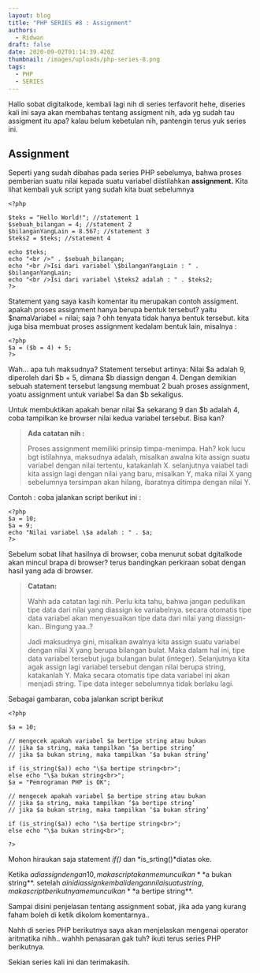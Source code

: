 ```yaml
---
layout: blog
title: "PHP SERIES #8 : Assignment"
authors:
  - Ridwan
draft: false
date: 2020-09-02T01:14:39.420Z
thumbnail: /images/uploads/php-series-8.png
tags:
  - PHP
  - SERIES
---
```

Hallo sobat digitalkode, kembali lagi nih di series terfavorit hehe, diseries kali ini saya akan membahas tentang assigment nih, ada yg sudah tau assigment itu apa? kalau belum kebetulan nih, pantengin terus yuk series ini.

## Assignment

Seperti yang sudah dibahas pada series PHP sebelumya, bahwa proses pemberian suatu nilai kepada suatu variabel diistilahkan **assignment.** Kita lihat kembali yuk script yang sudah kita buat sebelumnya

```
<?php

$teks = "Hello World!"; //statement 1
$sebuah_bilangan = 4; //statement 2
$bilanganYangLain = 8.567; //statement 3
$teks2 = $teks; //statement 4

echo $teks;
echo "<br />" . $sebuah_bilangan;
echo "<br />Isi dari variabel \$bilanganYangLain : " . $bilanganYangLain;
echo "<br />Isi dari variabel \$teks2 adalah : " . $teks2;
?>
```

Statement yang saya kasih komentar itu merupakan contoh assigment. apakah proses assignment hanya berupa bentuk tersebut? yaitu $namaVariabel = nilai; saja ? ohh tenyata tidak hanya bentuk tersebut. kita juga bisa membuat proses assignment kedalam bentuk lain, misalnya :

```
<?php
$a = ($b = 4) + 5;
?>
```

Wah... apa tuh maksudnya? Statement tersebut artinya: Nilai $a adalah 9, diperoleh dari $b + 5, dimana $b diassign dengan 4. Dengan demikian sebuah statement tersebut langsung membuat 2 buah proses assignment, yoatu assignment untuk variabel $a dan $b sekaligus.

Untuk membuktikan apakah benar nilai $a sekarang 9 dan $b adalah 4, coba tampilkan ke browser nilai kedua variabel tersebut. Bisa kan?

> **Ada catatan nih :**
>
> Proses assignment memiliki prinsip timpa-menimpa. Hah? kok lucu bgt istilahnya, maksudnya adalah, misalkan awalna kita assign suatu variabel dengan nilai tertentu, katakanlah X. selanjutnya vaiabel tadi kita assign lagi dengan nilai yang baru, misalkan Y, maka nilai X yang sebelumnya tersimpan akan hilang, ibaratnya ditimpa dengan nilai Y.

Contoh : coba jalankan script berikut ini :

```
<?php
$a = 10;
$a = 9;
echo "Nilai variabel \$a adalah : " . $a;
?>
```

Sebelum sobat lihat hasilnya di browser, coba menurut sobat dgitalkode akan mincul brapa di browser? terus bandingkan perkiraan sobat dengan hasil yang ada di browser.

> **Catatan:**
>
> Wahh ada catatan lagi nih. Perlu kita tahu, bahwa jangan pedulikan tipe data dari nilai yang diassign ke variabelnya. secara otomatis tipe data variabel akan menyesuaikan tipe data dari nilai yang diassign-kan.. Bingung yaa..?
>
> Jadi maksudnya gini, misalkan awalnya kita assign suatu variabel dengan nilai X yang berupa bilangan bulat. Maka dalam hal ini, tipe data variabel tersebut juga bulangan bulat (integer). Selanjutnya kita agak assign lagi variabel tersebut dengan nilai berupa string, katakanlah Y. Maka secara otomatis tipe data variabel ini akan menjadi string. Tipe data integer sebelumnya tidak berlaku lagi.

Sebagai gambaran, coba jalankan script berikut

```phtml
<?php

$a = 10;

// mengecek apakah variabel $a bertipe string atau bukan
// jika $a string, maka tampilkan ‘$a bertipe string’
// jika $a bukan string, maka tampilkan ‘$a bukan string’

if (is_string($a)) echo "\$a bertipe string<br>";
else echo "\$a bukan string<br>";
$a = "Pemrograman PHP is OK";

// mengecek apakah variabel $a bertipe string atau bukan
// jika $a string, maka tampilkan ‘$a bertipe string’
// jika $a bukan string, maka tampilkan ‘$a bukan string’

if (is_string($a)) echo "\$a bertipe string<br>";
else echo "\$a bukan string<br>";

?>
```

Mohon hiraukan saja statement *if()* dan *is_srting()*diatas oke.

Ketika $a diassign dengan 10, maka script akan memunculkan **$a bukan string**. setelah $a ini diassign kembali dengan nilai suatu string, maka script berikutnya memunculkan **$a bertipe string**.

Sampai disini penjelasan tentang assignment sobat, jika ada yang kurang faham boleh di ketik dikolom komentarnya..

Nahh di series PHP berikutnya saya akan menjelaskan mengenai operator aritmatika nihh.. wahhh penasaran gak tuh? ikuti terus series PHP berikutnya.

Sekian series kali ini dan terimakasih.